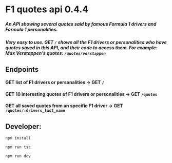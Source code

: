 # F1 quotes api 0.4.4

##### An API showing several quotes said by famous Formula 1 drivers and Formula 1 personalities.

##### Very easy to use. GET ```/``` shows all the F1 drivers or personalities who have quotes saved in this API, and their code to access them. For example: Max Verstappen's quotes: ```/quotes/verstappen```

## Endpoints
#### GET list of F1 drivers or personalities **->** GET  ```/```
#### GET 10 interesting quotes of F1 drivers or personalities **->** GET  ```/quotes```
#### GET all saved quotes from an specific F1 driver **->** GET  ```/quotes/:drivers_last_name```
  
  

## Developer:

```npm install```

```npm run tsc```

```npm run dev```